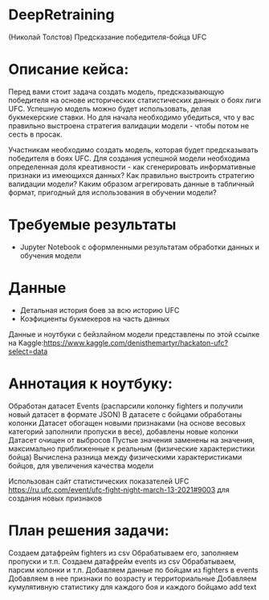 # DeepRetraining
(Николай Толстов) Предсказание победителя-бойца UFC
# Описание кейса:

Перед вами стоит задача создать модель, предсказывающую победителя на основе исторических статистических данных о боях лиги UFC. Успешную модель можно будет использовать, делая букмекерские ставки. Но для начала необходимо убедиться, что у вас правильно выстроена стратегия валидации модели - чтобы потом не сесть в просак.

Участникам необходимо создать модель, которая будет предсказывать победителя в боях UFC. Для создания успешной модели необходима определенная доля креативности - как сгенерировать информативные признаки из имеющихся данных? Как правильно выстроить стратегию валидации модели? Каким образом агрегировать данные в табличный формат, пригодный для использования в обучении модели?

# Требуемые результаты

- Jupyter Notebook с оформленными результатам обработки данных и обучения модели

# Данные

- Детальная история боев за всю историю UFC
- Коэфициенты букмекеров на часть данных

Данные и ноутбуки с бейзлайном модели представлены по этой ссылке на Kaggle:https://www.kaggle.com/denisthemartyr/hackaton-ufc?select=data
# Аннотация к ноутбуку:

Обработан датасет Events (распарсили колонку fighters и получили новый датасет в формате JSON)
В датасете с бойцами обработаны колонки
Датасет обогащен новыми признаками (на основе весовых категорий заполнили пропуски в весе), добавлены новые колонки
Датасет очищен от выбросов
Пустые значения заменены на значения, максимально приближенные к реальным (физические характеристики бойца)
Вычислена разница между физическими характеристиками бойцов, для увеличения качества модели

Использован сайт статистических показателей UFC https://ru.ufc.com/event/ufc-fight-night-march-13-2021#9003
для создания новых признаков

# План решения задачи:
Создаем датафрейм fighters из csv​
Обрабатываем его, заполняем пропуски и т.п.​
Создаем датафрейм events из csv​
Обрабатываем, парсим колонки и т.п.​
Добавляем данные по бойцам из fighters в events​
Добавляем в нее признаки по возрасту и территориальные​
Добавляем кумулятивную статистику для каждого боя и каждого бойцамo add text
